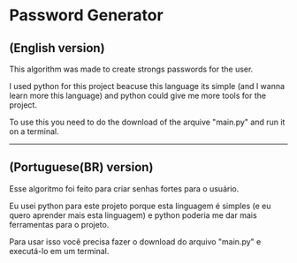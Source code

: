 # Password Generator 
(English version)
------------------
This algorithm was made to create strongs passwords for the user.

I used python for this project beacuse this language its simple (and I wanna learn more this language) and python could give me more tools for the project.

To use this you need to do the download of the arquive "main.py" and run it on a terminal.

---------------------------------------------------------------------------------------------------------------------------
(Portuguese(BR) version)
------------------------
Esse algoritmo foi feito para criar senhas fortes para o usuário.

Eu usei python para este projeto porque esta linguagem é simples (e eu quero aprender mais esta linguagem) e python poderia me dar mais ferramentas para o projeto.

Para usar isso você precisa fazer o download do arquivo "main.py" e executá-lo em um terminal.
